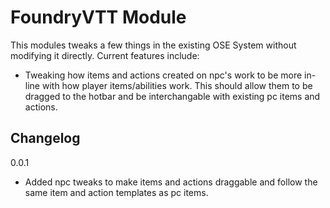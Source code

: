 
# FoundryVTT Module

This modules tweaks a few things in the existing OSE System without modifying it directly. Current features include:
 - Tweaking how items and actions created on npc's work to be more in-line with how player items/abilities work. This should allow them to be dragged to the hotbar and be interchangable with existing pc items and actions.


## Changelog

 0.0.1 
 - Added npc tweaks to make items and actions draggable and follow the same item and action templates as pc items.